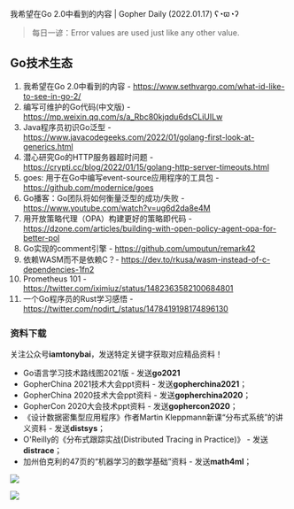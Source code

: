 我希望在Go 2.0中看到的内容 | Gopher Daily (2022.01.17) ʕ◔ϖ◔ʔ

>每日一谚：Error values are used just like any other value.

## Go技术生态

1. 我希望在Go 2.0中看到的内容 - https://www.sethvargo.com/what-id-like-to-see-in-go-2/
2. 编写可维护的Go代码(中文版) - https://mp.weixin.qq.com/s/a_Rbc80kjqdu6dsCLiUILw
3. Java程序员初识Go泛型 - https://www.javacodegeeks.com/2022/01/golang-first-look-at-generics.html
4. 潜心研究Go的HTTP服务器超时问题 - https://crypti.cc/blog/2022/01/15/golang-http-server-timeouts.html
5. goes: 用于在Go中编写event-source应用程序的工具包 - https://github.com/modernice/goes
6. Go播客：Go团队将如何衡量泛型的成功/失败 - https://www.youtube.com/watch?v=ug6d2da8e4M
7. 用开放策略代理（OPA）构建更好的策略即代码 - https://dzone.com/articles/building-with-open-policy-agent-opa-for-better-pol
8. Go实现的comment引擎 - https://github.com/umputun/remark42
9. 依赖WASM而不是依赖C？- https://dev.to/rkusa/wasm-instead-of-c-dependencies-1fn2
10. Prometheus 101 - https://twitter.com/iximiuz/status/1482363582100684801
11. 一个Go程序员的Rust学习感悟 - https://twitter.com/nodirt_/status/1478419198174896130

### 资料下载

关注公众号**iamtonybai**，发送特定关键字获取对应精品资料！

* Go语言学习技术路线图2021版 - 发送**go2021**
* GopherChina 2021技术大会ppt资料 - 发送**gopherchina2021**；
* GopherChina 2020技术大会ppt资料 - 发送**gopherchina2020**；
* GopherCon 2020大会技术ppt资料 - 发送**gophercon2020**；
* 《设计数据密集型应用程序》作者Martin Kleppmann新课“分布式系统”的讲义资料 - 发送**distsys**；
* O'Reilly的《分布式跟踪实战(Distributed Tracing in Practice)》 - 发送**distrace**；
* 加州伯克利的47页的“机器学习的数学基础”资料 - 发送**math4ml**；

![](https://mmbiz.qpic.cn/mmbiz_png/cH6WzfQ94mb54jsFJZ3Knmz8obUsf3PBShthmdSw5E01TcYmUReGkj0BWpxHak1HlnlzHvLmKax53YSGr7aNlA/0?wx_fmt=png)

![](https://mmbiz.qpic.cn/mmbiz_png/cH6WzfQ94mb54jsFJZ3Knmz8obUsf3PBrSoqeMvoWCticN2cpU64fJ0FYQdXJhP7ia7WRh8628uOAsQYeE2NibRRw/0?wx_fmt=png)

